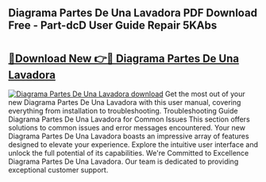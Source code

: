 ## Diagrama Partes De Una Lavadora PDF Download Free - Part-dcD User Guide Repair 5KAbs

# <h2><a href="http://dfnrea8.blite.top/?on=Diagrama+Partes+De+Una+Lavadora">🔗Download New 👉🔴 Diagrama Partes De Una Lavadora</a></h2>

[![Diagrama Partes De Una Lavadora download](https://i.imgur.com/lujVjoI.png)](http://dfnrea8.blite.top/?on=Diagrama+Partes+De+Una+Lavadora)
Get the most out of your new Diagrama Partes De Una Lavadora with this user manual, covering everything from installation to troubleshooting. Troubleshooting Guide Diagrama Partes De Una Lavadora for Common Issues This section offers solutions to common issues and error messages encountered. Your new Diagrama Partes De Una Lavadora boasts an impressive array of features designed to elevate your experience. Explore the intuitive user interface and unlock the full potential of its capabilities. We're Committed to Excellence Diagrama Partes De Una Lavadora. Our team is dedicated to providing exceptional customer support.
